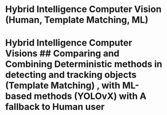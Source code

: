 # Hybrid Intelligence Computer Vision (Human, Template Matching, ML)
# Hybrid Intelligence Computer Visions ## Comparing and Combining Deterministic methods in detecting and tracking objects (Template Matching) , with ML-based methods (YOLOvX) with A fallback to Human user 
